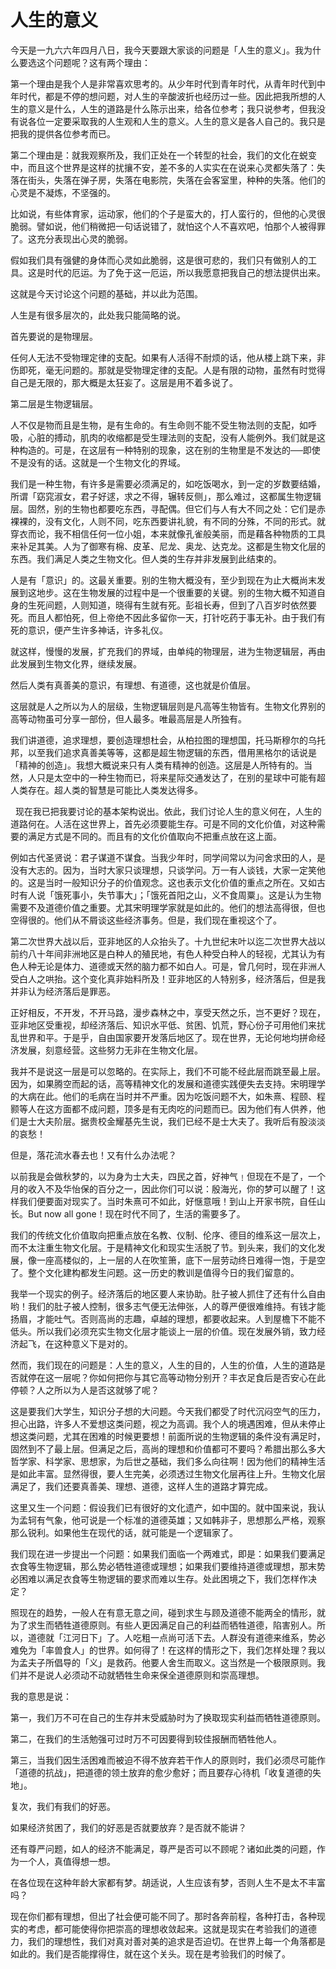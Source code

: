 # 人生的意义
今天是一九六六年四月八日，我今天要跟大家谈的问题是「人生的意义」。我为什么要选这个问题呢？这有两个理由：

第一个理由是我个人是非常喜欢思考的。从少年时代到青年时代，从青年时代到中年时代，都是不停的想问题，对人生的辛酸波折也经历过一些。因此把我所想的人生的意义是什么，人生的道路是什么陈示出来，给各位参考；我只说参考，但我没有说各位一定要采取我的人生观和人生的意义。人生的意义是各人自己的。我只是把我的提供各位参考而已。

第二个理由是：就我观察所及，我们正处在一个转型的社会，我们的文化在蜕变中，而且这个世界是这样的扰攘不安，差不多的人实实在在说来心灵都失落了：失落在街头，失落在弹子房，失落在电影院，失落在会客室里，种种的失落。他们的心灵是不凝炼，不坚强的。

比如说，有些体育家，运动家，他们的个子是蛮大的，打人蛮行的，但他的心灵很脆弱。譬如说，他们稍微把一句话说错了，就怕这个人不喜欢吧，怕那个人被得罪了。这充分表现出心灵的脆弱。

假如我们具有强健的身体而心灵如此脆弱，这是很可悲的，我们只有做别人的工具。这是时代的厄运。为了免于这一厄运，所以我愿意把我自己的想法提供出来。

这就是今天讨论这个问题的基础，并以此为范围。

人生是有很多层次的，此处我只能简略的说。

首先要说的是物理层。

任何人无法不受物理定律的支配。如果有人活得不耐烦的话，他从楼上跳下来，非伤即死，毫无问题的。那就是受物理定律的支配。人是有限的动物，虽然有时觉得自己是无限的，那大概是太狂妄了。这层是用不着多说了。

第二层是生物逻辑层。

人不仅是物而且是生物，是有生命的。有生命则不能不受生物法则的支配，如呼吸，心脏的搏动，肌肉的收缩都是受生理法则的支配，没有人能例外。我们就是这种构造的。可是，在这层有一种特别的现象，这在别的生物里是不发达的──即使不是没有的话。这就是一个生物文化的界域。

我们是一种生物，有许多是需要必须满足的，如吃饭喝水，到一定的岁数要结婚，所谓「窈窕淑女，君子好逑，求之不得，辗转反侧」，那么难过，这都属生物逻辑层。固然，别的生物也都要吃东西，寻配偶。但它们与人有大不同之处：它们是赤裸裸的，没有文化，人则不同，吃东西要讲礼貌，有不同的分殊，不同的形式。就穿衣而论，我不相信任何一位小姐，本来就像孔雀般美丽，而是藉各种物质的工具来补足其美。人为了御寒有棉、皮革、尼龙、奥龙、达克龙。这都是生物文化层的东西。我们满足人类之生物文化。但人类的生存并非发展到此结束的。

人是有「意识」的。这最关重要。别的生物大概没有，至少到现在为止大概尚末发展到这地步。这在生物发展的过程中是一个很重要的关键。别的生物大概不知道自身的生死间题，人则知道，晓得有生就有死。彭祖长寿，但到了八百岁时依然要死。而且人都怕死，但上帝绝不因此多留你一天，打针吃药于事无补。由于我们有死的意识，便产生许多神话，许多礼仪。

就这样，慢慢的发展，扩充我们的界域，由单纯的物理层，进为生物逻辑层，再由此发展到生物文化界，继续发展。

然后人类有真善美的意识，有理想、有道德，这也就是价值层。

这层就是人之所以为人的层级，生物逻辑层则是凡高等生物皆有。生物文化界别的高等动物虽可分享一部份，但人最多。唯最高层是人所独有。

我们讲道德，追求理想，要创造理想杜会，从柏拉图的理想国，托马斯穆尔的乌托邦，以至我们追求真善美等等，这都是超生物逻辑的东西，借用黑格尔的话说是「精神的创造」。我想大概说来只有人类有精神的创造。这层是人所特有的。当然，人只是太空中的一种生物而已，将来星际交通发达了，在别的星球中可能有超人类存在。超人类的智慧是可能比人类发达得多。

  现在我已把我要讨论的基本架构说出。依此，我们讨论人生的意义何在，人生的道路何在。人活在这世界上，首先必须要能生存。可是不同的文化价值，对这种需要的满足方式是不同的。而且有的文化价值取向不把重点放在这上面。

例如古代圣贤说：君子谋道不谋食。当我少年时，同学间常以为问舍求田的人，是没有大志的。因为，当时大家只谈理想，只谈学问。万一有人谈钱，大家一定笑他的。这是当时一般知识分子的价值观念。这也表示文化价值的重点之所在。又如古时有人说「饿死事小，失节事大」；「饿死首阳之山，义不食周粟」。这是认为生物需要不及道德价值之重要。尤其宋明理学家就是如此的。他们的想法高得很，但也空得很的。他们从不屑谈这些经济事务。但是，我们现在重视这个了。

第二次世界大战以后，亚非地区的人众抬头了。十九世纪末叶以迄二次世界大战以前约八十年间非洲地区是白种人的殖民地，有色人种受白种人的轻视，尤其认为有色人种无论是体力、道德或天然的脑力都不如白人。可是，曾几何时，现在非洲人受白人之哄抬。这个变化真非始料所及！亚非地区的人特别多，经济落后，但是我并非认为经济落后是罪恶。

正好相反，不开发，不开马路，漫步森林之中，享受天然之乐，岂不更好？现在，亚非地区受重视，却经济落后、知识水平低、贫困、饥荒，野心份子可用他们来扰乱世界和平。于是乎，自由国家要开发落后地区了。现在世界，无论何地均拼命经济发展，刻意经营。这些努力无非在生物文化层。

我并不是说这一层是可以忽略的。在实际上，我们不可能不经此层而跳至最上层。因为，如果腾空而起的话，高等精神文化的发展和道德实践便失去支持。宋明理学的大病在此。他们的毛病在当时并不严重。因为吃饭问题不大，如朱熹、程颐、程颢等人在这方面都不成问题，顶多是有无肉吃的问题而已。因为他们有人供养，他们是士大夫阶层。据贵校金耀基先生说，我们已经不是士大夫了。我听后有股淡淡的哀愁！

但是，落花流水春去也！又有什么办法呢？

以前我是会做秋梦的，以为身为士大夫，四民之首，好神气﹗但现在不是了，一个月的收入不及华怡保的百分之一，因此你们可以说：殷海光，你的梦可以醒了！这样我们便要面对现实了。当时朱熹可不如此，好惬意哦！到山上开家书院，自任山长。But now all gone！现在时代不同了，生活的需要多了。

我们的传统文化价值取向把重点放在名教、仪制、伦序、德目的维系这一层次上，而不太注重生物文化层。于是精神文化和现实生活脱了节。到头来，我们的文化发展，像一座高楼似的，上一层的人在吹笙箫，底下一层劳动终日难得一饱，于是空了。整个文化建构都发生问题。这一历史的教训是值得今日的我们留意的。

我举一个现实的例子。经济落后的地区要人来协助。肚子被人抓住了还有什么自由哟！我们的肚子被人控制，很多志气便无法伸张，人的尊严便很难维持。有钱才能扬眉，才能吐气。否则高尚的志趣，卓越的理想，都要收起来。人到屋檐下不能不低头。所以我们必须充实生物文化层才能谈上一层的价值。现在发展外销，致力经济起飞，在这种意义下是对的。

然而，我们现在的问题是：人生的意义，人生的目的，人生的价值，人生的道路是否就停在这一层呢？你如何把你与其它高等动物分别开？丰衣足食后是否安心在此停顿？人之所以为人是否这就够了呢？

这是要我们大学生，知识分子想的大问题。今天我们都受了时代沉闷空气的压力，担心出路，许多人不爱想这类问题，视之为高调。我个人的境遇困难，但从未停止想这类问题，尤其在困难的时候更要想！前面所说的生物逻辑的条件没有满足时，固然到不了最上层。但满足之后，高尚的理想和价值都可不要吗？希腊出那么多大哲学家、科学家、思想家，为后世之基础，我们多么向往啊！因为他们的精神生活是如此丰富。显然得很，要人生完美，必须透过生物文化层再往上升。生物文化层满足了，我们还要真善美、理想、道德，这样人生的道路才算完成。

这里又生一个问题：假设我们已有很好的文化遗产，如中国的。就中国来说，我认为孟轲有气象，他可说是一个标准的道德英雄；又如韩非子，思想那么严格，观察那么锐利。如果他生在现代的话，就可能是一个逻辑家了。

我们现在进一步提出一个问题：如果我们面临一个两难式，即是：如果我们要满足衣食等生物逻辑，那么势必牺牲道德或理想；如果我们要维持道德或理想，那末势必困难以满足衣食等生物逻辑的要求而难以生存。处此困境之下，我们怎样作决定？

照现在的趋势，一般人在有意无意之间，碰到求生与顾及道德不能两全的情形，就为了求生而牺牲道德原则。有些人更因满足自己的利益而牺牲道德，陷害别人。所以，道德就「江河日下」了。人吃粗一点尚可活下去。人群没有道德来维系，势必难免为「率兽食人」的世界。如何得了！在这样的情形之下，我们怎样处理？我以为孟夫子所倡导的「义」是救药。他要人舍生而取义。这当然是一个极限原则。我们并不是说人必须动不动就牺牲生命来保全道德原则和崇高理想。

我的意思是说：

第一，我们万不可在自己的生存并末受威胁时为了换取现实利益而牺牲道德原则。

第二，在我们的生活勉强可过时万不可因要得到较佳报酬而牺牲他人。

第三，当我们因生活困难而被迫不得不放弃若干作人的原则时，我们必须尽可能作「道德的抗战」，把道德的领土放弃的愈少愈好；而且要存心待机「收复道德的失地」。

复次，我们有我们的好恶。

如果经济贫困了，我们的好恶是否就要放弃？是否就不能讲？

还有尊严问题，如人的经济不能满足，尊严是否可以不顾呢？诸如此类的问题，作为一个人，真值得想一想。

在各位现在这种年龄大家都有梦。胡适说，人生应该有梦，否则人生不是太不丰富吗？

现在你们都有理想，但出了社会便可能不同了。那时各奔前程，各种打击，各种现实的考虑，都可能使得你把崇高的理想收敛起来。这就是现实在考验我们的道德力，我们的理想性，我们对真对善对美的追求是否迫切。在世界上每一个角落都是如此的。我们是否能撑得住，就在这个关头。现在是考验我们的时候了。